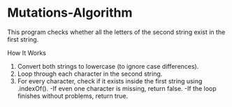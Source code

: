 # Mutations-Algorithm
This program checks whether all the letters of the second string exist in the first string.

How It Works

1. Convert both strings to lowercase (to ignore case differences).
2. Loop through each character in the second string.
3. For every character, check if it exists inside the first string using .indexOf().
-If even one character is missing, return false.
-If the loop finishes without problems, return true.
